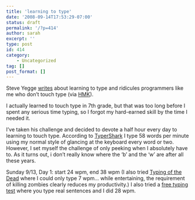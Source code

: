 ```yaml
---
title: 'learning to type'
date: '2008-09-14T17:53:29-07:00'
status: draft
permalink: '/?p=414'
author: sarah
excerpt: ''
type: post
id: 414
category:
    - Uncategorized
tag: []
post_format: []
---
```

Steve Yegge [writes](http://steve-yegge.blogspot.com/2008/09/programmings-dirtiest-little-secret.html) about learning to type and ridicules programmers like me who don’t touch type (via [HMK](http://www.extragroup.de/weblog/hmk/archives/004774.html)).

I actually learned to touch type in 7th grade, but that was too long before I spent any serious time typing, so I forgot my hard-earned skill by the time I needed it.

I’ve taken his challenge and decided to devote a half hour every day to learning to touch type. According to [TyperShark](http://www.popcap.com/gamepopup.php?theGame=typershark) I type 58 words per minute using my normal style of glancing at the keyboard every word or two. However, I set myself the challenge of only peeking when I absolutely have to. As it turns out, i don’t really know where the ‘b’ and the ‘w’ are after all these years.

Sunday 9/13, Day 1: start 24 wpm, end 38 wpm (I also tried [Typing of the Dead](http://downloads.gamezone.com/demos/d2037.htm) where I could only type 7 wpm… while entertaining, the requirement of killing zombies clearly reduces my productivity.) I also tried a [free typing test](http://www.freetypinggame.net/play4.asp) where you type real sentences and I did 28 wpm.